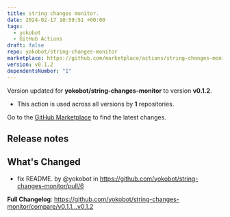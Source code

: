 ```yaml
---
title: string changes monitor.
date: 2024-02-17 10:59:51 +00:00
tags:
  - yokobot
  - GitHub Actions
draft: false
repo: yokobot/string-changes-monitor
marketplace: https://github.com/marketplace/actions/string-changes-monitor
version: v0.1.2
dependentsNumber: "1"
---
```



Version updated for **yokobot/string-changes-monitor** to version **v0.1.2**.
- This action is used across all versions by **1** repositories.

Go to the [GitHub Marketplace](https://github.com/marketplace/actions/string-changes-monitor) to find the latest changes.

## Release notes

## What's Changed
* fix README. by @yokobot in https://github.com/yokobot/string-changes-monitor/pull/6


**Full Changelog**: https://github.com/yokobot/string-changes-monitor/compare/v0.1.1...v0.1.2
